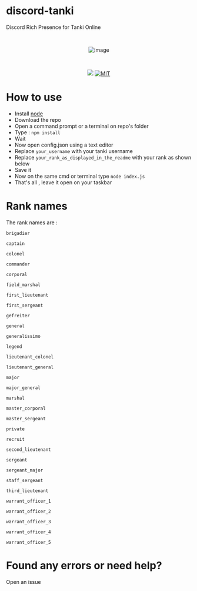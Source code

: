 # discord-tanki
Discord Rich Presence for Tanki Online

<div align="center">
  <br />
  <p>
    <img src="https://i.imgur.com/OnjjgtN.png" alt="image"/></a>
  </p>
  <br />
  <p>
    <a href="https://codeclimate.com/github/GeopJr/discord-tanki/maintainability"><img src="https://api.codeclimate.com/v1/badges/fcaa6a8bbf1778ac9655/maintainability" /></a>
    <a href="https://github.com/GeopJr/discord-tanki/blob/master/LICENSE"><img src="https://img.shields.io/cocoapods/l/AFNetworking.svg" alt="MIT" /></a>
  </p>
</div>

# How to use

- Install [node](https://nodejs.org/en/)
- Download the repo
- Open a command prompt or a terminal on repo's folder
- Type : `npm install`
- Wait
- Now open config.json using a text editor
- Replace `your_username` with your tanki username
- Replace `your_rank_as_displayed_in_the_readme` with your rank as shown below
- Save it
- Now on the same cmd or terminal type `node index.js`
- That's all , leave it open on your taskbar

# Rank names

The rank names are :

```
brigadier

captain

colonel

commander

corporal

field_marshal

first_lieutenant

first_sergeant

gefreiter

general

generalissimo

legend

lieutenant_colonel

lieutenant_general

major

major_general

marshal

master_corporal

master_sergeant

private

recruit

second_lieutenant

sergeant

sergeant_major

staff_sergeant

third_lieutenant

warrant_officer_1

warrant_officer_2

warrant_officer_3

warrant_officer_4

warrant_officer_5

```
# Found any errors or need help?

Open an issue

